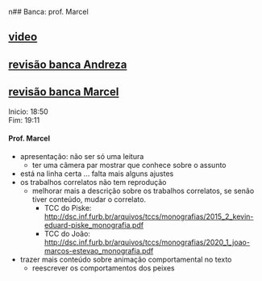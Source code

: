 n## Banca: prof. Marcel
## [video](./tcc_CarlosEduardoMachado_2021-05-06_PreProjeto_Defesa.mp4)
## [revisão banca Andreza](./tcc_CarlosEduardoMachado_2021-05-06_PreProjeto_banca_Andreza.pdf)
## [revisão banca Marcel](./tcc_CarlosEduardoMachado_2021-05-06_PreProjeto_banca_Marcel.pdf)

Inicio: 18:50<br>
Fim: 19:11

#### Prof. Marcel
- apresentação: não ser só uma leitura
  - ter uma câmera par mostrar que conhece sobre o assunto
- está na linha certa ... falta mais alguns ajustes
- os trabalhos correlatos não tem reprodução
  - melhorar mais a descrição sobre os trabalhos correlatos, se senão tiver conteúdo, mudar o correlato.
    - TCC do Piske: http://dsc.inf.furb.br/arquivos/tccs/monografias/2015_2_kevin-eduard-piske_monografia.pdf
    - TCC do João: http://dsc.inf.furb.br/arquivos/tccs/monografias/2020_1_joao-marcos-estevao_monografia.pdf
- trazer mais conteúdo sobre animação comportamental no texto
  - reescrever os comportamentos dos peixes
